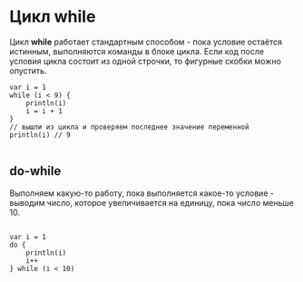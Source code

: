 # Цикл while

Цикл **while** работает стандартным способом - пока условие остаётся истинным, выполняются команды в блоке цикла. Если код после условия цикла состоит из одной строчки, то фигурные скобки можно опустить.

```
var i = 1
while (i < 9) {
    println(i)
    i = i + 1
}
// вышли из цикла и проверяем последнее значение переменной
println(i) // 9
```

![](data:image/gif;base64,R0lGODlhAQABAPABAP///wAAACH5BAEKAAAALAAAAAABAAEAAAICRAEAOw==)![](data:image/gif;base64,R0lGODlhAQABAPABAP///wAAACH5BAEKAAAALAAAAAABAAEAAAICRAEAOw== "Click and drag to move")

## do-while

Выполняем какую-то работу, пока выполняется какое-то условие - выводим число, которое увеличивается на единицу, пока число меньше 10.

```

var i = 1
do {
    println(i)
    i++
} while (i < 10)
```

![](data:image/gif;base64,R0lGODlhAQABAPABAP///wAAACH5BAEKAAAALAAAAAABAAEAAAICRAEAOw==)![](data:image/gif;base64,R0lGODlhAQABAPABAP///wAAACH5BAEKAAAALAAAAAABAAEAAAICRAEAOw== "Click and drag to move")
